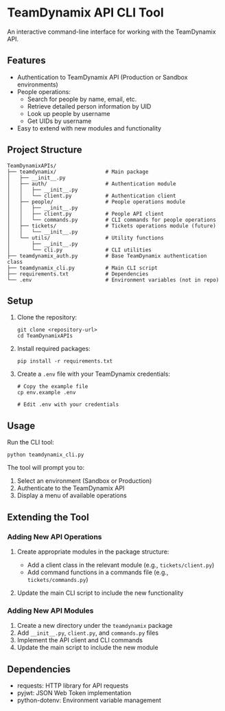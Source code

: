 # TeamDynamix API CLI Tool

An interactive command-line interface for working with the TeamDynamix API.

## Features

- Authentication to TeamDynamix API (Production or Sandbox environments)
- People operations:
  - Search for people by name, email, etc.
  - Retrieve detailed person information by UID
  - Look up people by username
  - Get UIDs by username
- Easy to extend with new modules and functionality

## Project Structure

```
TeamDynamixAPIs/
├── teamdynamix/                # Main package
│   ├── __init__.py
│   ├── auth/                   # Authentication module
│   │   ├── __init__.py
│   │   └── client.py           # Authentication client
│   ├── people/                 # People operations module
│   │   ├── __init__.py
│   │   ├── client.py           # People API client
│   │   └── commands.py         # CLI commands for people operations
│   ├── tickets/                # Tickets operations module (future)
│   │   └── __init__.py
│   └── utils/                  # Utility functions
│       ├── __init__.py
│       └── cli.py              # CLI utilities
├── teamdynamix_auth.py         # Base TeamDynamix authentication class
├── teamdynamix_cli.py          # Main CLI script
├── requirements.txt            # Dependencies
└── .env                        # Environment variables (not in repo)
```

## Setup

1. Clone the repository:

   ```
   git clone <repository-url>
   cd TeamDynamixAPIs
   ```

2. Install required packages:

   ```
   pip install -r requirements.txt
   ```

3. Create a `.env` file with your TeamDynamix credentials:

   ```
   # Copy the example file
   cp env.example .env

   # Edit .env with your credentials
   ```

## Usage

Run the CLI tool:

```
python teamdynamix_cli.py
```

The tool will prompt you to:

1. Select an environment (Sandbox or Production)
2. Authenticate to the TeamDynamix API
3. Display a menu of available operations

## Extending the Tool

### Adding New API Operations

1. Create appropriate modules in the package structure:

   - Add a client class in the relevant module (e.g., `tickets/client.py`)
   - Add command functions in a commands file (e.g., `tickets/commands.py`)

2. Update the main CLI script to include the new functionality

### Adding New API Modules

1. Create a new directory under the `teamdynamix` package
2. Add `__init__.py`, `client.py`, and `commands.py` files
3. Implement the API client and CLI commands
4. Update the main script to include the new module

## Dependencies

- requests: HTTP library for API requests
- pyjwt: JSON Web Token implementation
- python-dotenv: Environment variable management
